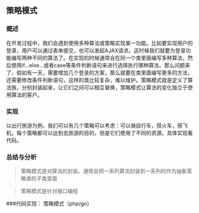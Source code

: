 ## 策略模式

### 概述
在开发过程中，我们会遇到使用多种算法或策略实现某一功能。比如要实现用户的登录，用户可以通过表单提交，也可以发起AJAX请求。这时候我们就要为登录功能编写两种不同的算法了。在实现的时候通常会在同一个类里面编写多种算法，然后使用if...else...或者case等条件判断语句来进行选择执行哪种算法。那么问题来了，假如有一天，需要增加几个登录的方案，那么就要在类里面编写更多的方法，还需要修改条件判断语句，这样的类比较复杂，难以维护。策略模式就是定义了算法族，分别封装起来，让它们之间可以相互替换，策略模式让算法的变化独立于使用算法的客户。

### 实现
以出行旅游为例，我们可以有几个策略可以考虑：可以骑自行车，搭火车，搭飞机。每个策略都可以达到去旅游的目的，但是它们使用了不同的资源。具体实现看代码。

### 总结与分析
> 策略模式是对算法的封装。通常会把一系列算法封装到一系列的作为抽象策略类的子类里面

> 策略模式是针对接口编程


###代码实现：
策略模式（php/go）
